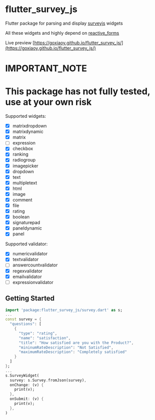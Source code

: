 # flutter_survey_js

Flutter package for parsing and display [surveyjs](https://surveyjs.io/) widgets

All these widgets and highly depend on [reactive_forms](https://pub.dev/packages/reactive_forms)

Live preview [https://goxiaoy.github.io/flutter_survey_js/](https://goxiaoy.github.io/flutter_survey_js/)

# IMPORTANT_NOTE
# This package has not fully tested, use at your own risk


Supported widgets:
- [x] matrixdropdown
- [x] matrixdynamic
- [x] matrix
- [ ] expression
- [x] checkbox
- [x] ranking
- [x] radiogroup
- [x] imagepicker
- [x] dropdown
- [x] text
- [x] multipletext
- [x] html
- [x] image
- [x] comment
- [x] file
- [x] rating
- [x] boolean
- [x] signaturepad
- [x] paneldynamic
- [x] panel

Supported validator:
- [x] numericvalidator
- [x] textvalidator
- [ ] answercountvalidator
- [x] regexvalidator
- [x] emailvalidator
- [ ] expressionvalidator

## Getting Started

```dart
import 'package:flutter_survey_js/survey.dart' as s;
...
const survey = {
  "questions": [
    {
      "type": "rating",
      "name": "satisfaction",
      "title": "How satisfied are you with the Product?",
      "mininumRateDescription": "Not Satisfied",
      "maximumRateDescription": "Completely satisfied"
    }
  ]
};
...
s.SurveyWidget(
  survey: s.Survey.fromJson(survey),
  onChange: (v) {
    print(v);
  },
  onSubmit: (v) {
    print(v);
  },
)


```

